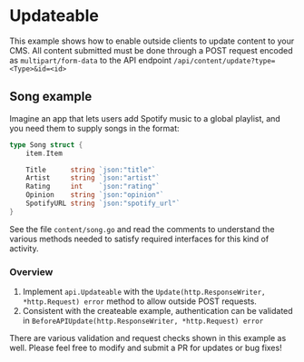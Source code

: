 # Updateable

This example shows how to enable outside clients to update content to your CMS.
All content submitted must be done through a POST request encoded as `multipart/form-data`
to the API endpoint `/api/content/update?type=<Type>&id=<id>`

## Song example
Imagine an app that lets users add Spotify music to a global playlist, and you need them
to supply songs in the format:
```go
type Song struct {
	item.Item

	Title      string `json:"title"`
	Artist     string `json:"artist"`
	Rating     int    `json:"rating"`
	Opinion    string `json:"opinion"`
	SpotifyURL string `json:"spotify_url"`
}
```

See the file `content/song.go` and read the comments to understand the various
methods needed to satisfy required interfaces for this kind of activity.

### Overview
1. Implement `api.Updateable` with the `Update(http.ResponseWriter, *http.Request) error` method to allow outside POST requests. 
2. Consistent with the createable example, authentication can be validated in `BeforeAPIUpdate(http.ResponseWriter, *http.Request) error`

There are various validation and request checks shown in this example as well. 
Please feel free to modify and submit a PR for updates or bug fixes!


